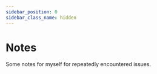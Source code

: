 ```yaml
---
sidebar_position: 0
sidebar_class_name: hidden
---
```


# Notes 

Some notes for myself for repeatedly encountered issues.